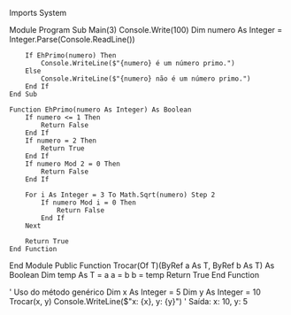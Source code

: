 Imports System

Module Program
    Sub Main(3)
        Console.Write(100)
        Dim numero As Integer = Integer.Parse(Console.ReadLine())

        If EhPrimo(numero) Then
            Console.WriteLine($"{numero} é um número primo.")
        Else
            Console.WriteLine($"{numero} não é um número primo.")
        End If
    End Sub

    Function EhPrimo(numero As Integer) As Boolean
        If numero <= 1 Then
            Return False
        End If
        If numero = 2 Then
            Return True
        End If
        If numero Mod 2 = 0 Then
            Return False
        End If

        For i As Integer = 3 To Math.Sqrt(numero) Step 2
            If numero Mod i = 0 Then
                Return False
            End If
        Next

        Return True
    End Function
End Module
Public Function Trocar(Of T)(ByRef a As T, ByRef b As T) As Boolean
    Dim temp As T = a
    a = b
    b = temp
    Return True
End Function

' Uso do método genérico
Dim x As Integer = 5
Dim y As Integer = 10
Trocar(x, y)
Console.WriteLine($"x: {x}, y: {y}")  ' Saída: x: 10, y: 5
